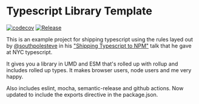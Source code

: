 # Typescript Library Template
[![codecov](https://codecov.io/gh/reconbot/typescript-library-template/branch/master/graph/badge.svg)](https://codecov.io/gh/reconbot/typescript-library-template)
[![Release](https://github.com/reconbot/typescript-library-template/actions/workflows/test.yml/badge.svg)](https://github.com/reconbot/typescript-library-template/actions/workflows/test.yml)

This is an example project for shipping typescript using the rules layed out by [@southpolesteve](https://twitter.com/southpolesteve) in his ["Shipping Typescript to NPM"](https://speakerdeck.com/southpolesteve/shipping-typescript-to-npm?slide=10) talk that he gave at NYC typescript.

It gives you a library in UMD and ESM that's rolled up with rollup and includes rolled up types. It makes browser users, node users and me very happy.

Also includes eslint, mocha, semantic-release and github actions.  Now updated to include the exports directive in the package.json.
